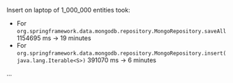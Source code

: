 Insert on laptop of 1_000_000 entities took:
* For `org.springframework.data.mongodb.repository.MongoRepository.saveAll` 1154695 ms -> 19 minutes
* For `org.springframework.data.mongodb.repository.MongoRepository.insert(java.lang.Iterable<S>)` 391070 ms -> 6 minutes

...